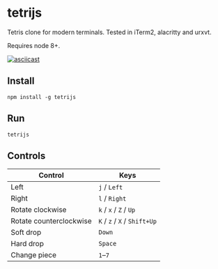 # tetrijs

Tetris clone for modern terminals.
Tested in iTerm2, alacritty and urxvt.

Requires node 8+.

[![asciicast](https://asciinema.org/a/268952.svg)](https://asciinema.org/a/268952?t=6)

## Install

    npm install -g tetrijs

## Run

    tetrijs

## Controls

| Control                 | Keys                         |
| ----------------------- | ---------------------------- |
| Left                    | `j` / `Left`                 |
| Right                   | `l` / `Right`                |
| Rotate clockwise        | `k` / `x` / `Z` / `Up`       |
| Rotate counterclockwise | `K` / `z` / `X` / `Shift+Up` |
| Soft drop               | `Down`                       |
| Hard drop               | `Space`                      |
| Change piece            | `1`–`7`                      |
